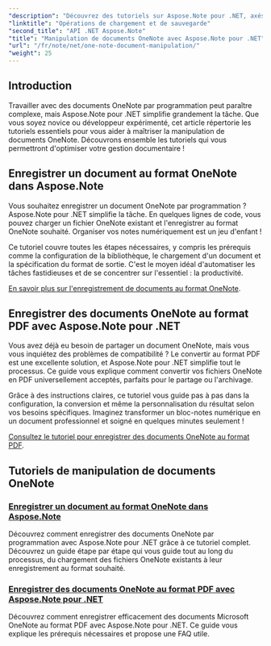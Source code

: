 ```yaml
---
"description": "Découvrez des tutoriels sur Aspose.Note pour .NET, axés sur la création, l'enregistrement et la conversion de documents OneNote avec des exemples pratiques et faciles à suivre et des FAQ."
"linktitle": "Opérations de chargement et de sauvegarde"
"second_title": "API .NET Aspose.Note"
"title": "Manipulation de documents OneNote avec Aspose.Note pour .NET"
"url": "/fr/note/net/one-note-document-manipulation/"
"weight": 25
---
```


## Introduction

Travailler avec des documents OneNote par programmation peut paraître complexe, mais Aspose.Note pour .NET simplifie grandement la tâche. Que vous soyez novice ou développeur expérimenté, cet article répertorie les tutoriels essentiels pour vous aider à maîtriser la manipulation de documents OneNote. Découvrons ensemble les tutoriels qui vous permettront d'optimiser votre gestion documentaire !

## Enregistrer un document au format OneNote dans Aspose.Note  

Vous souhaitez enregistrer un document OneNote par programmation ? Aspose.Note pour .NET simplifie la tâche. En quelques lignes de code, vous pouvez charger un fichier OneNote existant et l'enregistrer au format OneNote souhaité. Organiser vos notes numériquement est un jeu d'enfant !  

Ce tutoriel couvre toutes les étapes nécessaires, y compris les prérequis comme la configuration de la bibliothèque, le chargement d'un document et la spécification du format de sortie. C'est le moyen idéal d'automatiser les tâches fastidieuses et de se concentrer sur l'essentiel : la productivité.  

[En savoir plus sur l'enregistrement de documents au format OneNote](./saving-document-to-one-note-format/).  

## Enregistrer des documents OneNote au format PDF avec Aspose.Note pour .NET  

Vous avez déjà eu besoin de partager un document OneNote, mais vous vous inquiétez des problèmes de compatibilité ? Le convertir au format PDF est une excellente solution, et Aspose.Note pour .NET simplifie tout le processus. Ce guide vous explique comment convertir vos fichiers OneNote en PDF universellement acceptés, parfaits pour le partage ou l'archivage.  

Grâce à des instructions claires, ce tutoriel vous guide pas à pas dans la configuration, la conversion et même la personnalisation du résultat selon vos besoins spécifiques. Imaginez transformer un bloc-notes numérique en un document professionnel et soigné en quelques minutes seulement !  

[Consultez le tutoriel pour enregistrer des documents OneNote au format PDF](./saving-one-note-document-pdf/).  

## Tutoriels de manipulation de documents OneNote
### [Enregistrer un document au format OneNote dans Aspose.Note](./saving-document-to-one-note-format/)
Découvrez comment enregistrer des documents OneNote par programmation avec Aspose.Note pour .NET grâce à ce tutoriel complet. Découvrez un guide étape par étape qui vous guide tout au long du processus, du chargement des fichiers OneNote existants à leur enregistrement au format souhaité.
### [Enregistrer des documents OneNote au format PDF avec Aspose.Note pour .NET](./saving-one-note-document-pdf/)
Découvrez comment enregistrer efficacement des documents Microsoft OneNote au format PDF avec Aspose.Note pour .NET. Ce guide vous explique les prérequis nécessaires et propose une FAQ utile.